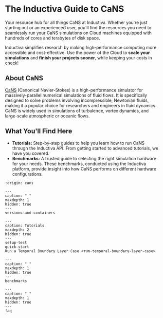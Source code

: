 # The Inductiva Guide to CaNS

Your resource hub for all things CaNS at Inductiva. Whether you're just starting out or an experienced user, you'll find the resources you need to seamlessly run your CaNS simulations on Cloud machines equipped with hundreds of cores and terabytes of disk space.

Inductiva simplifies research by making high-performance computing more accessible and cost-effective. Use the power of the Cloud to **scale your simulations** and **finish your projects sooner**, while keeping your costs in check!

## About CaNS
[CaNS](https://github.com/CaNS-World/CaNS) (Canonical Navier-Stokes) is a high-performance simulator for massively-parallel numerical simulations of fluid flows. It is specifically designed to solve problems involving incompressible, Newtonian fluids, making it a popular choice for researchers and engineers in fluid dynamics. CaNS is widely used in simulations of turbulence, vortex dynamics, and large-scale atmospheric or oceanic flows.

## What You'll Find Here
- **Tutorials:** Step-by-step guides to help you learn how to run CaNS through the Inductiva API. From getting started to advanced tutorials, we have you covered.
- **Benchmarks:** A trusted guide to selecting the right simulation hardware for your needs. These benchmarks, conducted using the Inductiva platform, provide insight into how CaNS performs on different hardware configurations.

```{banner}
:origin: cans
```

```{toctree}
---
caption: " "
maxdepth: 1
hidden: true
---
versions-and-containers
```


```{toctree}
---
caption: Tutorials
maxdepth: 2
hidden: true
--- 
setup-test
quick-start
Run a Temporal Boundary Layer Case <run-temporal-boundary-layer-case>
```

```{toctree}
---
caption: " "
maxdepth: 1
hidden: true
---
benchmarks
```

```{toctree}
---
caption: " "
maxdepth: 1
hidden: true
---
faq
```
